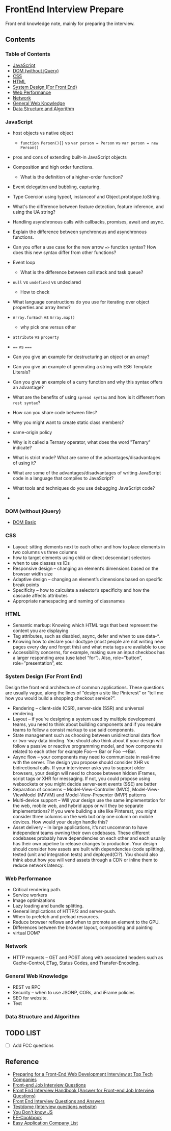 # FrontEnd Interview Prepare <!-- omit in toc -->
Front end knowledge note, mainly for preparing the interview.

## Contents <!-- omit in toc -->
### Table of Contents <!-- omit in toc -->
- [JavaScript](#javascript)
- [DOM (without jQuery)](#dom-without-jquery)
- [CSS](#css)
- [HTML](#html)
- [System Design (For Front End)](#system-design-for-front-end)
- [Web Performance](#web-performance)
- [Network](#network)
- [General Web Knowledge](#general-web-knowledge)
- [Data Structure and Algorithm](#data-structure-and-algorithm)

### JavaScript


- host objects vs native object
  - `function Person(){}` vs `var person = Person` vs `var person = new Person()`
- pros and cons of extending built-in JavaScript objects
- Composition and high order functions.
  - What is the definition of a higher-order function?
- Event delegation and bubbling, capturing.
- Type Coercion using typeof, instanceof and Object.prototype.toString.
- What's the difference between feature detection, feature inference, and using the UA string?
- Handling asynchronous calls with callbacks, promises, await and async.
- Explain the difference between synchronous and asynchronous functions.
- Can you offer a use case for the new arrow `=>` function syntax? How does this new syntax differ from other functions?
- Event loop
  - What is the difference between call stack and task queue?
- `null` vs `undefined` vs undeclared
  - How to check
- What language constructions do you use for iterating over object properties and array items?
- `Array.forEach` vs `Array.map()`
  - why pick one versus other
- `attribute` vs `property`
- `==` vs `===`

- Can you give an example for destructuring an object or an array?
- Can you give an example of generating a string with ES6 Template Literals?
- Can you give an example of a curry function and why this syntax offers an advantage?
- What are the benefits of using `spread syntax` and how is it different from `rest syntax`?
- How can you share code between files?
- Why you might want to create static class members?
- same-origin policy
- Why is it called a Ternary operator, what does the word "Ternary" indicate?
- What is strict mode? What are some of the advantages/disadvantages of using it?
- What are some of the advantages/disadvantages of writing JavaScript code in a language that compiles to JavaScript?
- What tools and techniques do you use debugging JavaScript code?
-

### DOM (without jQuery)
- [DOM Basic](/src/dom/dom.md)

### CSS
-  Layout: sitting elements next to each other and how to place elements in two columns vs three columns
-  how to target elements using child or direct descendant selectors
-  when to use classes vs IDs
-  Responsive design – changing an element’s dimensions based on the browser width size
-  Adaptive design – changing an element’s dimensions based on specific break points
-  Specificity – how to calculate a selector’s specificity and how the cascade affects attributes
-  Appropriate namespacing and naming of classnames

### HTML
- Semantic markup: Knowing which HTML tags that best represent the content you are displaying
- Tag attributes, such as disabled, async, defer and when to use data-*.
- Knowing how to declare your doctype (most people are not writing new pages every day and forget this) and what meta tags are available to use
- Accessibility concerns, for example, making sure an input checkbox has a larger responding area (use label “for”). Also, role=”button”, role=”presentation”, etc

### System Design (For Front End)
Design the front end architecture of common applications. These questions are usually vague, along the lines of “design a site like Pinterest” or “tell me how you would build a shopping checkout service?”.

- Rendering – client-side (CSR), server-side (SSR) and universal rendering.
- Layout – if you’re designing a system used by multiple development teams, you need to think about building components and if you require teams to follow a consist markup to use said components.
- State management such as choosing between unidirectional data flow or two-way data binding. You should also think about if your design will follow a passive or reactive programming model, and how components related to each other for example Foo–> Bar or Foo –>Bar.
- Async flow – your components may need to communicate in real-time with the server. The design you propose should consider XHR vs bidirectional calls. If your interviewer asks you to support older browsers, your design will need to choose between hidden iFrames, script tags or XHR for messaging. If not, you could propose using websockets or you might decide server-sent events (SSE) are better
- Separation of concerns – Model-View-Controller (MVC), Model-View-ViewModel (MVVM) and Model-View-Presenter (MVP) patterns
- Multi-device support – Will your design use the same implementation for the web, mobile web, and hybrid apps or will they be separate implementations? If you were building a site like Pinterest, you might consider three columns on the web but only one column on mobile devices. How would your design handle this?
- Asset delivery – In large applications, it’s not uncommon to have independent teams owning their own codebases. These different codebases probably have dependencies on each other and each usually has their own pipeline to release changes to production. Your design should consider how assets are built with dependencies (code splitting), tested (unit and integration tests) and deployed(CI?). You should also think about how you will vend assets through a CDN or inline them to reduce network latency.

### Web Performance
- Critical rendering path.
- Service workers
- Image optimizations
- Lazy loading and bundle splitting.
- General implications of HTTP/2 and server-push.
- When to prefetch and preload resources.
- Reduce browser reflows and when to promote an element to the GPU.
- Differences between the browser layout, compositing and painting
- virtual DOM?

### Network
- HTTP requests – GET and POST along with associated headers such as Cache-Control, ETag, Status Codes, and Transfer-Encoding.

### General Web Knowledge
- REST vs RPC
- Security – when to use JSONP, CORs, and iFrame policies
- SEO for website.
- Test

### Data Structure and Algorithm

## TODO LIST <!-- omit in toc -->
- [ ] Add FCC questions

## Reference <!-- omit in toc -->
- [Preparing for a Front-End Web Development Interview at Top Tech Companies](http://davidshariff.com/blog/preparing-for-a-front-end-web-development-interview-in-2017/)
- [Front-end Job Interview Questions](https://github.com/h5bp/Front-end-Developer-Interview-Questions)
- [Front End Interview Handbook (Answer for Front-end Job Interview Questions)](https://github.com/yangshun/front-end-interview-handbook)
- [Front End Interview Questions and Answers](https://github.com/wwwebman/front-end-interview-questions#javascript-coding-questions)
- [Testdome (Interview questions website)](https://www.testdome.com/d/javascript-interview-questions/2)
- [You Don't know JS](https://github.com/getify/You-Dont-Know-JS)
- [FE-Cookbook](https://github.com/hijiangtao/FE-Cookbook)
- [Easy Application Company List](https://github.com/j-delaney/easy-application)
